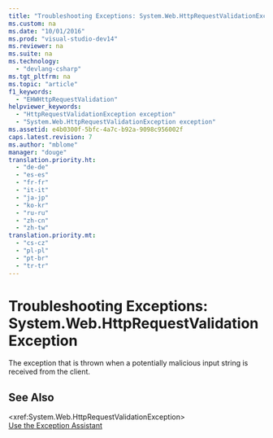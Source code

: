 ```yaml
---
title: "Troubleshooting Exceptions: System.Web.HttpRequestValidationException"
ms.custom: na
ms.date: "10/01/2016"
ms.prod: "visual-studio-dev14"
ms.reviewer: na
ms.suite: na
ms.technology: 
  - "devlang-csharp"
ms.tgt_pltfrm: na
ms.topic: "article"
f1_keywords: 
  - "EHWHttpRequestValidation"
helpviewer_keywords: 
  - "HttpRequestValidationException exception"
  - "System.Web.HttpRequestValidationException exception"
ms.assetid: e4b0300f-5bfc-4a7c-b92a-9098c956002f
caps.latest.revision: 7
ms.author: "mblome"
manager: "douge"
translation.priority.ht: 
  - "de-de"
  - "es-es"
  - "fr-fr"
  - "it-it"
  - "ja-jp"
  - "ko-kr"
  - "ru-ru"
  - "zh-cn"
  - "zh-tw"
translation.priority.mt: 
  - "cs-cz"
  - "pl-pl"
  - "pt-br"
  - "tr-tr"
---
```

# Troubleshooting Exceptions: System.Web.HttpRequestValidationException
The exception that is thrown when a potentially malicious input string is received from the client.  
  
## See Also  
 \<xref:System.Web.HttpRequestValidationException>   
 [Use the Exception Assistant](../Topic/How%20to:%20Use%20the%20Exception%20Assistant.md)